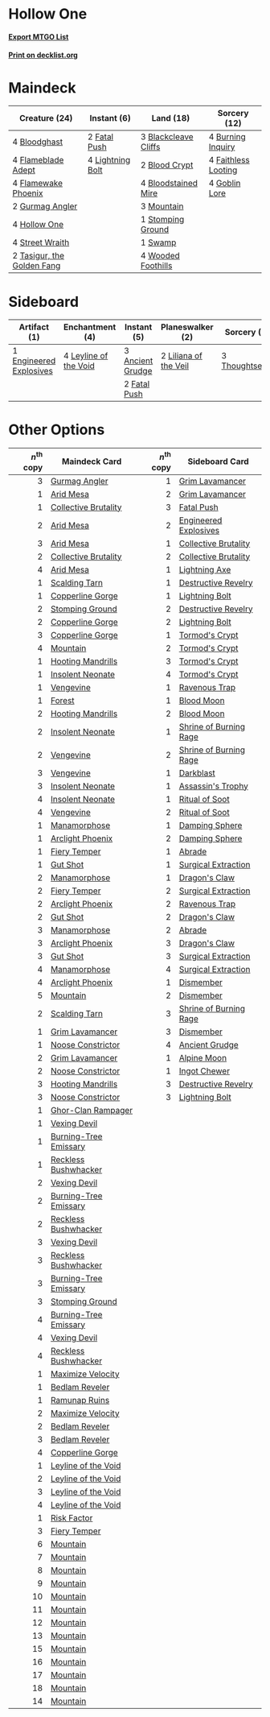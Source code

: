 # Hollow One

#### [Export MTGO List](../collection/Hollow%20One/Hollow%20One.txt)
#### [Print on decklist.org](http://decklist.org/?deckmain=3%09Blackcleave%20Cliffs%0A2%09Blood%20Crypt%0A4%09Bloodghast%0A4%09Bloodstained%20Mire%0A4%09Burning%20Inquiry%0A4%09Faithless%20Looting%0A2%09Fatal%20Push%0A4%09Flameblade%20Adept%0A4%09Flamewake%20Phoenix%0A4%09Goblin%20Lore%0A2%09Gurmag%20Angler%0A4%09Hollow%20One%0A4%09Lightning%20Bolt%0A3%09Mountain%0A1%09Stomping%20Ground%0A4%09Street%20Wraith%0A1%09Swamp%0A2%09Tasigur,%20the%20Golden%20Fang%0A4%09Wooded%20Foothills&deckside=3%09Ancient%20Grudge%0A1%09Engineered%20Explosives%0A2%09Fatal%20Push%0A4%09Leyline%20of%20the%20Void%0A2%09Liliana%20of%20the%20Veil%0A3%09Thoughtseize)
# Maindeck

|                                            Creature (24)                                            |                                        Instant (6)                                        |                                           Land (18)                                           |                                         Sorcery (12)                                         |
|-----------------------------------------------------------------------------------------------------|-------------------------------------------------------------------------------------------|-----------------------------------------------------------------------------------------------|----------------------------------------------------------------------------------------------|
|4 [Bloodghast](http://gatherer.wizards.com/Pages/Card/Details.aspx?multiverseid=438648)              |2 [Fatal Push](http://gatherer.wizards.com/Pages/Card/Details.aspx?multiverseid=423724)    |3 [Blackcleave Cliffs](http://gatherer.wizards.com/Pages/Card/Details.aspx?multiverseid=209401)|4 [Burning Inquiry](http://gatherer.wizards.com/Pages/Card/Details.aspx?multiverseid=191096)  |
|4 [Flameblade Adept](http://gatherer.wizards.com/Pages/Card/Details.aspx?multiverseid=426833)        |4 [Lightning Bolt](http://gatherer.wizards.com/Pages/Card/Details.aspx?multiverseid=234704)|2 [Blood Crypt](http://gatherer.wizards.com/Pages/Card/Details.aspx?multiverseid=405093)       |4 [Faithless Looting](http://gatherer.wizards.com/Pages/Card/Details.aspx?multiverseid=413670)|
|4 [Flamewake Phoenix](http://gatherer.wizards.com/Pages/Card/Details.aspx?multiverseid=391834)       |                                                                                           |4 [Bloodstained Mire](http://gatherer.wizards.com/Pages/Card/Details.aspx?multiverseid=405094) |4 [Goblin Lore](http://gatherer.wizards.com/Pages/Card/Details.aspx?multiverseid=6602)        |
|2 [Gurmag Angler](http://gatherer.wizards.com/Pages/Card/Details.aspx?multiverseid=391850)           |                                                                                           |3 [Mountain](http://gatherer.wizards.com/Pages/Card/Details.aspx?multiverseid=439604)          |                                                                                              |
|4 [Hollow One](http://gatherer.wizards.com/Pages/Card/Details.aspx?multiverseid=430852)              |                                                                                           |1 [Stomping Ground](http://gatherer.wizards.com/Pages/Card/Details.aspx?multiverseid=405110)   |                                                                                              |
|4 [Street Wraith](http://gatherer.wizards.com/Pages/Card/Details.aspx?multiverseid=370428)           |                                                                                           |1 [Swamp](http://gatherer.wizards.com/Pages/Card/Details.aspx?multiverseid=439603)             |                                                                                              |
|2 [Tasigur, the Golden Fang](http://gatherer.wizards.com/Pages/Card/Details.aspx?multiverseid=391937)|                                                                                           |4 [Wooded Foothills](http://gatherer.wizards.com/Pages/Card/Details.aspx?multiverseid=405116)  |                                                                                              |


# Sideboard

|                                           Artifact (1)                                           |                                        Enchantment (4)                                         |                                        Instant (5)                                        |                                        Planeswalker (2)                                        |                                       Sorcery (3)                                       |
|--------------------------------------------------------------------------------------------------|------------------------------------------------------------------------------------------------|-------------------------------------------------------------------------------------------|------------------------------------------------------------------------------------------------|-----------------------------------------------------------------------------------------|
|1 [Engineered Explosives](http://gatherer.wizards.com/Pages/Card/Details.aspx?multiverseid=370549)|4 [Leyline of the Void](http://gatherer.wizards.com/Pages/Card/Details.aspx?multiverseid=205013)|3 [Ancient Grudge](http://gatherer.wizards.com/Pages/Card/Details.aspx?multiverseid=425913)|2 [Liliana of the Veil](http://gatherer.wizards.com/Pages/Card/Details.aspx?multiverseid=425901)|3 [Thoughtseize](http://gatherer.wizards.com/Pages/Card/Details.aspx?multiverseid=438676)|
|                                                                                                  |                                                                                                |2 [Fatal Push](http://gatherer.wizards.com/Pages/Card/Details.aspx?multiverseid=423724)    |                                                                                                |                                                                                         |


# Other Options

|*n*<sup>th</sup> copy|                                         Maindeck Card                                          |*n*<sup>th</sup> copy|                                         Sideboard Card                                          |
|--------------------:|------------------------------------------------------------------------------------------------|--------------------:|-------------------------------------------------------------------------------------------------|
|                    3|[Gurmag Angler](http://gatherer.wizards.com/Pages/Card/Details.aspx?multiverseid=391850)        |                    1|[Grim Lavamancer](http://gatherer.wizards.com/Pages/Card/Details.aspx?multiverseid=234706)       |
|                    1|[Arid Mesa](http://gatherer.wizards.com/Pages/Card/Details.aspx?multiverseid=426054)            |                    2|[Grim Lavamancer](http://gatherer.wizards.com/Pages/Card/Details.aspx?multiverseid=234706)       |
|                    1|[Collective Brutality](http://gatherer.wizards.com/Pages/Card/Details.aspx?multiverseid=414380) |                    3|[Fatal Push](http://gatherer.wizards.com/Pages/Card/Details.aspx?multiverseid=423724)            |
|                    2|[Arid Mesa](http://gatherer.wizards.com/Pages/Card/Details.aspx?multiverseid=426054)            |                    2|[Engineered Explosives](http://gatherer.wizards.com/Pages/Card/Details.aspx?multiverseid=370549) |
|                    3|[Arid Mesa](http://gatherer.wizards.com/Pages/Card/Details.aspx?multiverseid=426054)            |                    1|[Collective Brutality](http://gatherer.wizards.com/Pages/Card/Details.aspx?multiverseid=414380)  |
|                    2|[Collective Brutality](http://gatherer.wizards.com/Pages/Card/Details.aspx?multiverseid=414380) |                    2|[Collective Brutality](http://gatherer.wizards.com/Pages/Card/Details.aspx?multiverseid=414380)  |
|                    4|[Arid Mesa](http://gatherer.wizards.com/Pages/Card/Details.aspx?multiverseid=426054)            |                    1|[Lightning Axe](http://gatherer.wizards.com/Pages/Card/Details.aspx?multiverseid=113567)         |
|                    1|[Scalding Tarn](http://gatherer.wizards.com/Pages/Card/Details.aspx?multiverseid=426069)        |                    1|[Destructive Revelry](http://gatherer.wizards.com/Pages/Card/Details.aspx?multiverseid=373351)   |
|                    1|[Copperline Gorge](http://gatherer.wizards.com/Pages/Card/Details.aspx?multiverseid=209408)     |                    1|[Lightning Bolt](http://gatherer.wizards.com/Pages/Card/Details.aspx?multiverseid=234704)        |
|                    2|[Stomping Ground](http://gatherer.wizards.com/Pages/Card/Details.aspx?multiverseid=405110)      |                    2|[Destructive Revelry](http://gatherer.wizards.com/Pages/Card/Details.aspx?multiverseid=373351)   |
|                    2|[Copperline Gorge](http://gatherer.wizards.com/Pages/Card/Details.aspx?multiverseid=209408)     |                    2|[Lightning Bolt](http://gatherer.wizards.com/Pages/Card/Details.aspx?multiverseid=234704)        |
|                    3|[Copperline Gorge](http://gatherer.wizards.com/Pages/Card/Details.aspx?multiverseid=209408)     |                    1|[Tormod's Crypt](http://gatherer.wizards.com/Pages/Card/Details.aspx?multiverseid=389723)        |
|                    4|[Mountain](http://gatherer.wizards.com/Pages/Card/Details.aspx?multiverseid=439604)             |                    2|[Tormod's Crypt](http://gatherer.wizards.com/Pages/Card/Details.aspx?multiverseid=389723)        |
|                    1|[Hooting Mandrills](http://gatherer.wizards.com/Pages/Card/Details.aspx?multiverseid=386558)    |                    3|[Tormod's Crypt](http://gatherer.wizards.com/Pages/Card/Details.aspx?multiverseid=389723)        |
|                    1|[Insolent Neonate](http://gatherer.wizards.com/Pages/Card/Details.aspx?multiverseid=409922)     |                    4|[Tormod's Crypt](http://gatherer.wizards.com/Pages/Card/Details.aspx?multiverseid=389723)        |
|                    1|[Vengevine](http://gatherer.wizards.com/Pages/Card/Details.aspx?multiverseid=193556)            |                    1|[Ravenous Trap](http://gatherer.wizards.com/Pages/Card/Details.aspx?multiverseid=197537)         |
|                    1|[Forest](http://gatherer.wizards.com/Pages/Card/Details.aspx?multiverseid=439605)               |                    1|[Blood Moon](http://gatherer.wizards.com/Pages/Card/Details.aspx?multiverseid=370419)            |
|                    2|[Hooting Mandrills](http://gatherer.wizards.com/Pages/Card/Details.aspx?multiverseid=386558)    |                    2|[Blood Moon](http://gatherer.wizards.com/Pages/Card/Details.aspx?multiverseid=370419)            |
|                    2|[Insolent Neonate](http://gatherer.wizards.com/Pages/Card/Details.aspx?multiverseid=409922)     |                    1|[Shrine of Burning Rage](http://gatherer.wizards.com/Pages/Card/Details.aspx?multiverseid=218018)|
|                    2|[Vengevine](http://gatherer.wizards.com/Pages/Card/Details.aspx?multiverseid=193556)            |                    2|[Shrine of Burning Rage](http://gatherer.wizards.com/Pages/Card/Details.aspx?multiverseid=218018)|
|                    3|[Vengevine](http://gatherer.wizards.com/Pages/Card/Details.aspx?multiverseid=193556)            |                    1|[Darkblast](http://gatherer.wizards.com/Pages/Card/Details.aspx?multiverseid=87922)              |
|                    3|[Insolent Neonate](http://gatherer.wizards.com/Pages/Card/Details.aspx?multiverseid=409922)     |                    1|[Assassin's Trophy](http://gatherer.wizards.com/Pages/Card/Details.aspx?multiverseid=452902)     |
|                    4|[Insolent Neonate](http://gatherer.wizards.com/Pages/Card/Details.aspx?multiverseid=409922)     |                    1|[Ritual of Soot](http://gatherer.wizards.com/Pages/Card/Details.aspx?multiverseid=452834)        |
|                    4|[Vengevine](http://gatherer.wizards.com/Pages/Card/Details.aspx?multiverseid=193556)            |                    2|[Ritual of Soot](http://gatherer.wizards.com/Pages/Card/Details.aspx?multiverseid=452834)        |
|                    1|[Manamorphose](http://gatherer.wizards.com/Pages/Card/Details.aspx?multiverseid=370568)         |                    1|[Damping Sphere](http://gatherer.wizards.com/Pages/Card/Details.aspx?multiverseid=443101)        |
|                    1|[Arclight Phoenix](http://gatherer.wizards.com/Pages/Card/Details.aspx?multiverseid=452841)     |                    2|[Damping Sphere](http://gatherer.wizards.com/Pages/Card/Details.aspx?multiverseid=443101)        |
|                    1|[Fiery Temper](http://gatherer.wizards.com/Pages/Card/Details.aspx?multiverseid=108880)         |                    1|[Abrade](http://gatherer.wizards.com/Pages/Card/Details.aspx?multiverseid=430772)                |
|                    1|[Gut Shot](http://gatherer.wizards.com/Pages/Card/Details.aspx?multiverseid=397673)             |                    1|[Surgical Extraction](http://gatherer.wizards.com/Pages/Card/Details.aspx?multiverseid=397706)   |
|                    2|[Manamorphose](http://gatherer.wizards.com/Pages/Card/Details.aspx?multiverseid=370568)         |                    1|[Dragon's Claw](http://gatherer.wizards.com/Pages/Card/Details.aspx?multiverseid=243481)         |
|                    2|[Fiery Temper](http://gatherer.wizards.com/Pages/Card/Details.aspx?multiverseid=108880)         |                    2|[Surgical Extraction](http://gatherer.wizards.com/Pages/Card/Details.aspx?multiverseid=397706)   |
|                    2|[Arclight Phoenix](http://gatherer.wizards.com/Pages/Card/Details.aspx?multiverseid=452841)     |                    2|[Ravenous Trap](http://gatherer.wizards.com/Pages/Card/Details.aspx?multiverseid=197537)         |
|                    2|[Gut Shot](http://gatherer.wizards.com/Pages/Card/Details.aspx?multiverseid=397673)             |                    2|[Dragon's Claw](http://gatherer.wizards.com/Pages/Card/Details.aspx?multiverseid=243481)         |
|                    3|[Manamorphose](http://gatherer.wizards.com/Pages/Card/Details.aspx?multiverseid=370568)         |                    2|[Abrade](http://gatherer.wizards.com/Pages/Card/Details.aspx?multiverseid=430772)                |
|                    3|[Arclight Phoenix](http://gatherer.wizards.com/Pages/Card/Details.aspx?multiverseid=452841)     |                    3|[Dragon's Claw](http://gatherer.wizards.com/Pages/Card/Details.aspx?multiverseid=243481)         |
|                    3|[Gut Shot](http://gatherer.wizards.com/Pages/Card/Details.aspx?multiverseid=397673)             |                    3|[Surgical Extraction](http://gatherer.wizards.com/Pages/Card/Details.aspx?multiverseid=397706)   |
|                    4|[Manamorphose](http://gatherer.wizards.com/Pages/Card/Details.aspx?multiverseid=370568)         |                    4|[Surgical Extraction](http://gatherer.wizards.com/Pages/Card/Details.aspx?multiverseid=397706)   |
|                    4|[Arclight Phoenix](http://gatherer.wizards.com/Pages/Card/Details.aspx?multiverseid=452841)     |                    1|[Dismember](http://gatherer.wizards.com/Pages/Card/Details.aspx?multiverseid=397830)             |
|                    5|[Mountain](http://gatherer.wizards.com/Pages/Card/Details.aspx?multiverseid=439604)             |                    2|[Dismember](http://gatherer.wizards.com/Pages/Card/Details.aspx?multiverseid=397830)             |
|                    2|[Scalding Tarn](http://gatherer.wizards.com/Pages/Card/Details.aspx?multiverseid=426069)        |                    3|[Shrine of Burning Rage](http://gatherer.wizards.com/Pages/Card/Details.aspx?multiverseid=218018)|
|                    1|[Grim Lavamancer](http://gatherer.wizards.com/Pages/Card/Details.aspx?multiverseid=234706)      |                    3|[Dismember](http://gatherer.wizards.com/Pages/Card/Details.aspx?multiverseid=397830)             |
|                    1|[Noose Constrictor](http://gatherer.wizards.com/Pages/Card/Details.aspx?multiverseid=414466)    |                    4|[Ancient Grudge](http://gatherer.wizards.com/Pages/Card/Details.aspx?multiverseid=425913)        |
|                    2|[Grim Lavamancer](http://gatherer.wizards.com/Pages/Card/Details.aspx?multiverseid=234706)      |                    1|[Alpine Moon](http://gatherer.wizards.com/Pages/Card/Details.aspx?multiverseid=447264)           |
|                    2|[Noose Constrictor](http://gatherer.wizards.com/Pages/Card/Details.aspx?multiverseid=414466)    |                    1|[Ingot Chewer](http://gatherer.wizards.com/Pages/Card/Details.aspx?multiverseid=393845)          |
|                    3|[Hooting Mandrills](http://gatherer.wizards.com/Pages/Card/Details.aspx?multiverseid=386558)    |                    3|[Destructive Revelry](http://gatherer.wizards.com/Pages/Card/Details.aspx?multiverseid=373351)   |
|                    3|[Noose Constrictor](http://gatherer.wizards.com/Pages/Card/Details.aspx?multiverseid=414466)    |                    3|[Lightning Bolt](http://gatherer.wizards.com/Pages/Card/Details.aspx?multiverseid=234704)        |
|                    1|[Ghor-Clan Rampager](http://gatherer.wizards.com/Pages/Card/Details.aspx?multiverseid=425990)   |                     |                                                                                                 |
|                    1|[Vexing Devil](http://gatherer.wizards.com/Pages/Card/Details.aspx?multiverseid=278257)         |                     |                                                                                                 |
|                    1|[Burning-Tree Emissary](http://gatherer.wizards.com/Pages/Card/Details.aspx?multiverseid=426032)|                     |                                                                                                 |
|                    1|[Reckless Bushwhacker](http://gatherer.wizards.com/Pages/Card/Details.aspx?multiverseid=407626) |                     |                                                                                                 |
|                    2|[Vexing Devil](http://gatherer.wizards.com/Pages/Card/Details.aspx?multiverseid=278257)         |                     |                                                                                                 |
|                    2|[Burning-Tree Emissary](http://gatherer.wizards.com/Pages/Card/Details.aspx?multiverseid=426032)|                     |                                                                                                 |
|                    2|[Reckless Bushwhacker](http://gatherer.wizards.com/Pages/Card/Details.aspx?multiverseid=407626) |                     |                                                                                                 |
|                    3|[Vexing Devil](http://gatherer.wizards.com/Pages/Card/Details.aspx?multiverseid=278257)         |                     |                                                                                                 |
|                    3|[Reckless Bushwhacker](http://gatherer.wizards.com/Pages/Card/Details.aspx?multiverseid=407626) |                     |                                                                                                 |
|                    3|[Burning-Tree Emissary](http://gatherer.wizards.com/Pages/Card/Details.aspx?multiverseid=426032)|                     |                                                                                                 |
|                    3|[Stomping Ground](http://gatherer.wizards.com/Pages/Card/Details.aspx?multiverseid=405110)      |                     |                                                                                                 |
|                    4|[Burning-Tree Emissary](http://gatherer.wizards.com/Pages/Card/Details.aspx?multiverseid=426032)|                     |                                                                                                 |
|                    4|[Vexing Devil](http://gatherer.wizards.com/Pages/Card/Details.aspx?multiverseid=278257)         |                     |                                                                                                 |
|                    4|[Reckless Bushwhacker](http://gatherer.wizards.com/Pages/Card/Details.aspx?multiverseid=407626) |                     |                                                                                                 |
|                    1|[Maximize Velocity](http://gatherer.wizards.com/Pages/Card/Details.aspx?multiverseid=452861)    |                     |                                                                                                 |
|                    1|[Bedlam Reveler](http://gatherer.wizards.com/Pages/Card/Details.aspx?multiverseid=414415)       |                     |                                                                                                 |
|                    1|[Ramunap Ruins](http://gatherer.wizards.com/Pages/Card/Details.aspx?multiverseid=430870)        |                     |                                                                                                 |
|                    2|[Maximize Velocity](http://gatherer.wizards.com/Pages/Card/Details.aspx?multiverseid=452861)    |                     |                                                                                                 |
|                    2|[Bedlam Reveler](http://gatherer.wizards.com/Pages/Card/Details.aspx?multiverseid=414415)       |                     |                                                                                                 |
|                    3|[Bedlam Reveler](http://gatherer.wizards.com/Pages/Card/Details.aspx?multiverseid=414415)       |                     |                                                                                                 |
|                    4|[Copperline Gorge](http://gatherer.wizards.com/Pages/Card/Details.aspx?multiverseid=209408)     |                     |                                                                                                 |
|                    1|[Leyline of the Void](http://gatherer.wizards.com/Pages/Card/Details.aspx?multiverseid=205013)  |                     |                                                                                                 |
|                    2|[Leyline of the Void](http://gatherer.wizards.com/Pages/Card/Details.aspx?multiverseid=205013)  |                     |                                                                                                 |
|                    3|[Leyline of the Void](http://gatherer.wizards.com/Pages/Card/Details.aspx?multiverseid=205013)  |                     |                                                                                                 |
|                    4|[Leyline of the Void](http://gatherer.wizards.com/Pages/Card/Details.aspx?multiverseid=205013)  |                     |                                                                                                 |
|                    1|[Risk Factor](http://gatherer.wizards.com/Pages/Card/Details.aspx?multiverseid=452863)          |                     |                                                                                                 |
|                    3|[Fiery Temper](http://gatherer.wizards.com/Pages/Card/Details.aspx?multiverseid=108880)         |                     |                                                                                                 |
|                    6|[Mountain](http://gatherer.wizards.com/Pages/Card/Details.aspx?multiverseid=439604)             |                     |                                                                                                 |
|                    7|[Mountain](http://gatherer.wizards.com/Pages/Card/Details.aspx?multiverseid=439604)             |                     |                                                                                                 |
|                    8|[Mountain](http://gatherer.wizards.com/Pages/Card/Details.aspx?multiverseid=439604)             |                     |                                                                                                 |
|                    9|[Mountain](http://gatherer.wizards.com/Pages/Card/Details.aspx?multiverseid=439604)             |                     |                                                                                                 |
|                   10|[Mountain](http://gatherer.wizards.com/Pages/Card/Details.aspx?multiverseid=439604)             |                     |                                                                                                 |
|                   11|[Mountain](http://gatherer.wizards.com/Pages/Card/Details.aspx?multiverseid=439604)             |                     |                                                                                                 |
|                   12|[Mountain](http://gatherer.wizards.com/Pages/Card/Details.aspx?multiverseid=439604)             |                     |                                                                                                 |
|                   13|[Mountain](http://gatherer.wizards.com/Pages/Card/Details.aspx?multiverseid=439604)             |                     |                                                                                                 |
|                   15|[Mountain](http://gatherer.wizards.com/Pages/Card/Details.aspx?multiverseid=439604)             |                     |                                                                                                 |
|                   16|[Mountain](http://gatherer.wizards.com/Pages/Card/Details.aspx?multiverseid=439604)             |                     |                                                                                                 |
|                   17|[Mountain](http://gatherer.wizards.com/Pages/Card/Details.aspx?multiverseid=439604)             |                     |                                                                                                 |
|                   18|[Mountain](http://gatherer.wizards.com/Pages/Card/Details.aspx?multiverseid=439604)             |                     |                                                                                                 |
|                   14|[Mountain](http://gatherer.wizards.com/Pages/Card/Details.aspx?multiverseid=439604)             |                     |                                                                                                 |

